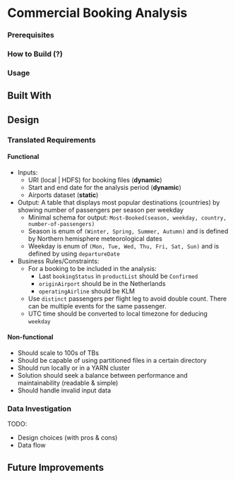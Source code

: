 # Commercial Booking Analysis

### Prerequisites

### How to Build (?)

### Usage

## Built With

## Design

### Translated Requirements

#### Functional

* Inputs:
    * URI (local | HDFS) for booking files (**dynamic**)
    * Start and end date for the analysis period (**dynamic**) 
    * Airports dataset (**static**)
* Output: A table that displays most popular destinations (countries) by showing number of passengers per season per weekday
    * Minimal schema for output: `Most-Booked(season, weekday, country, number-of-passengers)`
    * Season is enum of `(Winter, Spring, Summer, Autumn)` and is defined by Northern hemisphere meteorological dates
    * Weekday is enum of `(Mon, Tue, Wed, Thu, Fri, Sat, Sun)` and is defined by using `departureDate` 
* Business Rules/Constraints:
    * For a booking to be included in the analysis:
        * Last `bookingStatus` in `productList` should be `Confirmed`
        * `originAirport` should be in the Netherlands
        * `operatingAirline` should be KLM
    * Use `distinct` passengers per flight leg to avoid double count. There can be multiple events for the same passenger.
    * UTC time should be converted to local timezone for deducing `weekday`

#### Non-functional

* Should scale to 100s of TBs
* Should be capable of using partitioned files in a certain directory
* Should run locally or in a YARN cluster
* Solution should seek a balance between performance and maintainability (readable & simple)
* Should handle invalid input data

### Data Investigation

TODO:
* Design choices (with pros & cons)
* Data flow

## Future Improvements